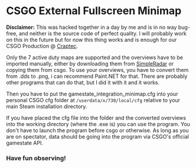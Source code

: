 # CSGO External Fullscreen Minimap

**Disclaimer:** This was hacked together in a day by me and is in no way bug-free, and neither is the source code of perfect quality. I will probably work on this in the future but for now this thing works and is enough for our CSGO Production @ [Craptec](https://twitch.tv/craptec_team). 

Only the 7 active duty maps are supported and the overviews have to be imported manually, either by downloading them from [SimpleRadar](http://simpleradar.com/) or copying them from csgo. To use your overviews, you have to convert them from .dds to .png, i can recommend Paint.NET for that. There are probably other programs that can do that, but I did it with it and it works.

Then you have to put the gamestate_integration_minimap.cfg into your personal CSGO cfg folder at `/userdata/x/730/local/cfg` relative to your main Steam installation directory.

If you have placed the cfg file into the folder and the converted overviews into the working directory (where the .exe is) you can use the program. You don't have to launch the program before csgo or otherwise. As long as you are on spectator, data should be going into the program via CSGO's official gamestate API. 

### Have fun observing!
